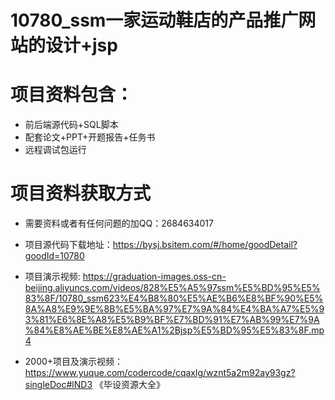 # 10780_ssm一家运动鞋店的产品推广网站的设计+jsp
  
# 项目资料包含：
* 前后端源代码+SQL脚本
* 配套论文+PPT+开题报告+任务书
* 远程调试包运行

# 项目资料获取方式
* 需要资料或者有任何问题的加QQ：2684634017

* 项目源代码下载地址：https://bysj.bsitem.com/#/home/goodDetail?goodId=10780

* 项目演示视频:  https://graduation-images.oss-cn-beijing.aliyuncs.com/videos/828%E5%A5%97ssm%E5%BD%95%E5%83%8F/10780_ssm623%E4%B8%80%E5%AE%B6%E8%BF%90%E5%8A%A8%E9%9E%8B%E5%BA%97%E7%9A%84%E4%BA%A7%E5%93%81%E6%8E%A8%E5%B9%BF%E7%BD%91%E7%AB%99%E7%9A%84%E8%AE%BE%E8%AE%A1%2Bjsp%E5%BD%95%E5%83%8F.mp4


* 2000+项目及演示视频：https://www.yuque.com/codercode/cqaxlg/wznt5a2m92ay93gz?singleDoc#lND3 《毕设资源大全》





